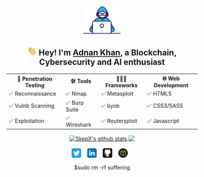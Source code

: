 <div align="center">
<img src="https://raw.githubusercontent.com/SkepX/SkepX/main/img/developer.gif" width="100px">
<h2><img src="https://raw.githubusercontent.com/SkepX/SkepX/main/img/hi.gif" width="25px"> Hey! I'm <a href="https://github.com/SkepX/" target="_blank">Adnan Khan</a>, a Blockchain, Cybersecurity and AI enthusiast</h2>
<!-- About me -->
<!-- Languages-->
<div style="width: 100%;">
<table>
<tbody>
<tr>
<th>🐞 Penetration Testing</td>
<th>🛠️ Tools</td>
<th>👨🏻‍💻 Frameworks</td>
<th>🌐 Web Development</td>
</tr>

<tr>
<td>✅ Reconnaissance</td>
<td>✅ Nmap</td>
<td>✅ Metasploit</td>
<td>✅ HTML5</td>
</tr>

<tr>
<td>✅ Vulnb Scanning</td>
<td>✅ Burp Suite</td>
<td>✅ byob</td>
<td>✅ CSS3/SASS</td>
</tr>

<tr>
<td>✅ Exploitation</td>
<td>✅ Wireshark</td>
<td>✅ Routersploit</td>
<td>✅ Javascript</td>
</tr>

</tbody>
</table>
</div>

<!-- GitHub Stats -->

<!-- GitHub Stats -->
<div style="width: 100%;">
<a href="#" target="_blank">
  <img align="center" src="https://github-readme-stats.vercel.app/api?username=SkepX&show_icons=true&include_all_commits=true&theme=dark" height="150" alt="SkepX's github stats"  />
</a>

<a href="#" target="_blank">
  <img align="center" src="https://github-readme-stats.vercel.app/api/top-langs/?username=SkepX&layout=compact&theme=dark" height="150"/>
</a>
</div>

<br>

<!-- Links -->
<div style="width: 100%;">
<!--
<h2>Contact me</h2>
<img src="https://raw.githubusercontent.com/SkepX/SkepX/main/img/handshake.gif" width="75px">
-->
<a href="https://twitter.com/skepticus_x" target="_blank"><img height="25" src="https://raw.githubusercontent.com/SkepX/SkepX/main/img/twitter.svg"></a>&nbsp;&nbsp;&nbsp;
<a href="https://www.linkedin.com/in/adnan-khan-x/" target="_blank"><img height="25" src="https://raw.githubusercontent.com/SkepX/SkepX/main/img/linkedin.svg"></a>&nbsp;&nbsp;&nbsp;
<a href="https://github.com/SkepX" target="_blank"><img height="25" src="https://raw.githubusercontent.com/SkepX/SkepX/main/img/github.svg"></a>&nbsp;&nbsp;&nbsp;
<a href="#" target="_blank"><img height="25" src="https://raw.githubusercontent.com/SkepX/SkepX/main/img/htb.png"></a>&nbsp;&nbsp;&nbsp;
</div>

$sudo rm -rf suffering
</div>
